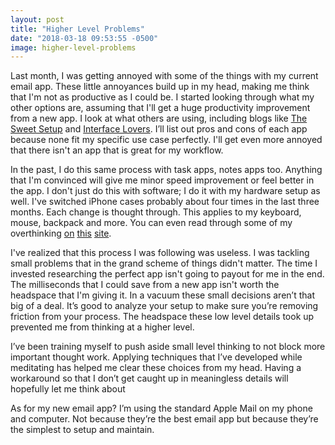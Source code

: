 ```yaml
---
layout: post
title: "Higher Level Problems"
date: "2018-03-18 09:53:55 -0500"
image: higher-level-problems
---
```


Last month, I was getting annoyed with some of the things with my current email app. These little annoyances build up in my head, making me think that I'm not as productive as I could be. I started looking through what my other options are, assuming that I'll get a huge productivity improvement from a new app. I look at what others are using, including blogs like [The Sweet Setup](https://thesweetsetup.com) and [Interface Lovers](http://interfacelovers.com). I’ll list out pros and cons of each app because none fit my specific use case perfectly. I'll get even more annoyed that there isn't an app that is great for my workflow.

In the past, I do this same process with task apps, notes apps too. Anything that I'm convinced will give me minor speed improvement or feel better in the app. I don't just do this with software; I do it with my hardware setup as well. I've switched iPhone cases probably about four times in the last three months. Each change is thought through. This applies to my keyboard, mouse, backpack and more. You can even read through some of my overthinking [on](http://kylefiedler.com/2016/03/09/getting-things-done.html) [this](http://kylefiedler.com/2017/02/13/setting-up-my-physical-workspace.html) [site](http://kylefiedler.com/2017/01/08/news-keeping-up-to-date-and-heading-back-to-rss.html).

I've realized that this process I was following was useless. I was tackling small problems that in the grand scheme of things didn't matter. The time I invested researching the perfect app isn't going to payout for me in the end. The milliseconds that I could save from a new app isn't worth the headspace that I'm giving it. In a vacuum these small decisions aren’t that big of a deal. It’s good to analyze your setup to make sure you’re removing friction from your process. The headspace these low level details took up prevented me from thinking at a higher level.

I’ve been training myself to push aside small level thinking to not block more important thought work. Applying techniques that I’ve developed while meditating has helped me clear these choices from my head. Having a workaround so that I don’t get caught up in meaningless details will hopefully let me think about

As for my new email app? I’m using the standard Apple Mail on my phone and computer. Not because they’re the best email app but because they’re the simplest to setup and maintain.

